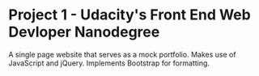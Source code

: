 # Project 1 - Udacity's Front End Web Devloper Nanodegree
A single page website that serves as a mock portfolio. 
Makes use of JavaScript and jQuery.
Implements Bootstrap for formatting.
